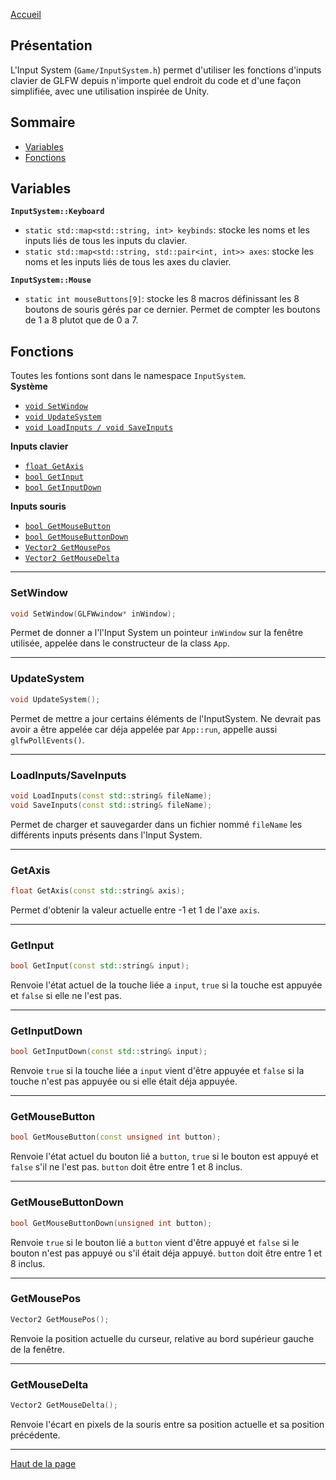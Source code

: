 [Accueil](Home.md)  

## Présentation

L'Input System (`Game/InputSystem.h`) permet d'utiliser les fonctions d'inputs clavier de GLFW depuis n'importe quel endroit du code et d'une façon simplifiée, avec une utilisation inspirée de Unity. 

## Sommaire

- [Variables](#variables-1)  
- [Fonctions](#fonctions-1)  


## <h2 id="Variables">Variables</h2>
**`InputSystem::Keyboard`**  
- `static std::map<std::string, int> keybinds`: stocke les noms et les inputs liés de tous les inputs du clavier.  
- `static std::map<std::string, std::pair<int, int>> axes`: stocke les noms et les inputs liés de tous les axes du clavier.  

**`InputSystem::Mouse`**  
- `static int mouseButtons[9]`: stocke les 8 macros définissant les 8 boutons de souris gérés par ce dernier. Permet de compter les boutons de 1 a 8 plutot que de 0 a 7.  

## <h2 id="Fonctions">Fonctions</h2>
Toutes les fontions sont dans le namespace `InputSystem`.  
**Système**  
- [`void SetWindow`](#setwindow-1)  
- [`void UpdateSystem`](#updatesystem-1)  
- [`void LoadInputs / void SaveInputs`](#loadinputssaveinputs-1)  

**Inputs clavier**  
- [`float GetAxis`](#getaxis-1)  
- [`bool GetInput`](#getinput-1)  
- [`bool GetInputDown`](#getinputdown-1)  

**Inputs souris**  
- [`bool GetMouseButton`](#getmousebutton-1)  
- [`bool GetMouseButtonDown`](#getmousebuttondown-1)  
- [`Vector2 GetMousePos`](#getmousepos-1)  
- [`Vector2 GetMouseDelta`](#getmousedelta-1)  

---

### <h3 id="SetWindow">SetWindow</h3>
```c++ 
void SetWindow(GLFWwindow* inWindow);
```  
Permet de donner a l'l'Input System un pointeur `inWindow` sur la fenêtre utilisée, appelée dans le constructeur de la class `App`.  

---

### <h3 id="UpdateSystem">UpdateSystem</h3>
```c++ 
void UpdateSystem();
```  
Permet de mettre a jour certains éléments de l'InputSystem. Ne devrait pas avoir a être appelée car déja appelée par `App::run`, appelle aussi `glfwPollEvents()`.  

---

### <h3 id="LoadSave">LoadInputs/SaveInputs</h3>
```c++ 
void LoadInputs(const std::string& fileName);
void SaveInputs(const std::string& fileName);
```  
Permet de charger et sauvegarder dans un fichier nommé `fileName` les différents inputs présents dans l'Input System.  

---

### <h3 id="Axis">GetAxis</h3>
```c++
float GetAxis(const std::string& axis);
```
Permet d'obtenir la valeur actuelle entre -1 et 1 de l'axe `axis`.  

---

### <h3 id="Input">GetInput</h3>
```c++
bool GetInput(const std::string& input);
```
Renvoie l'état actuel de la touche liée a `input`, `true` si la touche est appuyée et `false` si elle ne l'est pas.  

---

### <h3 id="InputDown">GetInputDown</h3>
```c++
bool GetInputDown(const std::string& input);
```
Renvoie `true` si la touche liée a `input` vient d'être appuyée et `false` si la touche n'est pas appuyée ou si elle était déja appuyée.  

---

### <h3 id="MouseButton">GetMouseButton</h3>
```c++
bool GetMouseButton(const unsigned int button);
```
Renvoie l'état actuel du bouton lié a `button`, `true` si le bouton est appuyé et `false` s'il ne l'est pas. `button` doit être entre 1 et 8 inclus.  

---

### <h3 id="MouseDown">GetMouseButtonDown</h3>
```c++
bool GetMouseButtonDown(unsigned int button);
```
Renvoie `true` si le bouton lié a `button` vient d'être appuyé et `false` si le bouton n'est pas appuyé ou s'il était déja appuyé. `button` doit être entre 1 et 8 inclus.  

---

### <h3 id="MousePos">GetMousePos</h3>
```c++
Vector2 GetMousePos();
```
Renvoie la position actuelle du curseur, relative au bord supérieur gauche de la fenêtre.  

---

### <h3 id="MouseDelta">GetMouseDelta</h3>
```c++
Vector2 GetMouseDelta();
```
Renvoie l'écart en pixels de la souris entre sa position actuelle et sa position précédente.  

---

[Haut de la page](#présentation)  